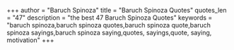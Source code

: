 +++
author = "Baruch Spinoza"
title = "Baruch Spinoza Quotes"
quotes_len = "47"
description = "the best 47 Baruch Spinoza Quotes"
keywords = "baruch spinoza,baruch spinoza quotes,baruch spinoza quote,baruch spinoza sayings,baruch spinoza saying,quotes, sayings,quote, saying, motivation"
+++
